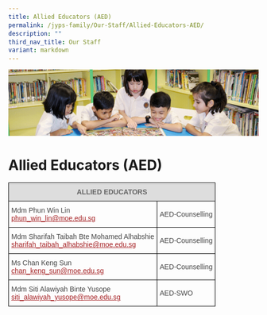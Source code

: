```yaml
---
title: Allied Educators (AED)
permalink: /jyps-family/Our-Staff/Allied-Educators-AED/
description: ""
third_nav_title: Our Staff
variant: markdown
---
```

![](/images/banner.gif)

Allied Educators (AED)
======================

<style type="text/css">
.tg  {border-collapse:collapse;border-spacing:0;}
.tg td{border-color:black;border-style:solid;border-width:1px;font-family:Arial, sans-serif;font-size:14px;
  overflow:hidden;padding:10px 5px;word-break:normal;}
.tg th{border-color:black;border-style:solid;border-width:1px;font-family:Arial, sans-serif;font-size:14px;
  font-weight:normal;overflow:hidden;padding:10px 5px;word-break:normal;}
.tg .tg-feqv{background-color:#DDD;color:#666;font-weight:bold;text-align:center;vertical-align:middle}
.tg .tg-0lj4{color:#454545;text-align:left;vertical-align:middle}
</style>
<table class="tg">
<thead>
  <tr>
    <th class="tg-feqv" colspan="2"><span style="color:#666;background-color:#DDD">ALLIED EDUCATORS</span></th>
  </tr>
</thead>
<tbody>
  <tr>
    <td class="tg-0lj4"> Mdm Phun Win Lin<br> <a href="mailto:phun_win_lin@moe.edu.sg"><span style="text-decoration:underline;color:#A52023">phun_win_lin@moe.edu.sg</span></a><br></td>
    <td class="tg-0lj4"> AED-Counselling<br></td>
  </tr>
  <tr>
    <td class="tg-0lj4"> Mdm Sharifah Taibah Bte Mohamed Alhabshie<br> <a href="mailto:sharifah_taibah_alhabshie@moe.edu.sg"><span style="text-decoration:underline;color:#A52023">sharifah_taibah_alhabshie@moe.edu.sg</span></a><br></td>
    <td class="tg-0lj4"> AED-Counselling<br></td>
  </tr>
	<tr>
    <td class="tg-0lj4"> Ms Chan Keng Sun<br> <a href="mailto:chan_keng_sun@moe.edu.sg"><span style="text-decoration:underline;color:#A52023">chan_keng_sun@moe.edu.sg</span></a><br></td>
    <td class="tg-0lj4"> AED-Counselling<br></td>
  </tr>
  <tr>
    <td class="tg-0lj4"> Mdm Siti Alawiyah Binte Yusope<br> <a href="mailto:siti_alawiyah_yusope@moe.edu.sg"><span style="text-decoration:underline;color:#A52023">siti_alawiyah_yusope@moe.edu.sg</span></a><br></td>
    <td class="tg-0lj4"> AED-SWO</td>
  </tr>
</tbody>
</table>